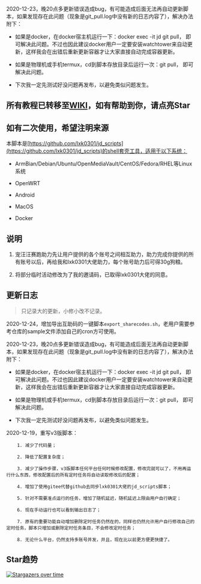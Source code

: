 2020-12-23，晚20点多更新错误造成bug，有可能造成后面无法再自动更新脚本，如果发现存在此问题（现象是git_pull.log中没有新的日志内容了），解决办法附下：

- 如果是docker，在docker宿主机运行一下：docker exec -it jd git pull， 即可解决此问题。不过也因此建议docker用户一定要安装watchtower来自动更新，这样我会在出错后重新更新容器才让大家直接自动完成容器更新。

- 如果是物理机或手机termux，cd到脚本存放目录后运行一次：git pull， 即可解决此问题。

- 下次我一定先测试好没问题再发布，以避免类似问题发生。

## 所有教程已转移至[WIKI](https://github.com/EvineDeng/jd-base/wiki)，如有帮助到你，请点亮Star

## 如有二次使用，希望注明来源

本脚本是[https://github.com/lxk0301/jd_scripts](https://github.com/lxk0301/jd_scripts)的shell套壳工具，适用于以下系统：

- ArmBian/Debian/Ubuntu/OpenMediaVault/CentOS/Fedora/RHEL等Linux系统

- OpenWRT

- Android

- MacOS

- Docker

## 说明

1. 宠汪汪赛跑助力先让用户提供的各个账号之间相互助力，助力完成你提供的所有账号以后，再给我和lxk0301大佬助力，每个账号助力后可得30g狗粮。

2. 将部分临时活动修改为了我的邀请码，已取得lxk0301大佬的同意。

## 更新日志

> 只记录大的更新，小修小改不记录。

2020-12-24，增加导出互助码的一键脚本`export_sharecodes.sh`，老用户需要参考仓库的sample文件添加自己的cron方可使用。

2020-12-23，晚20点多更新错误造成bug，有可能造成后面无法再自动更新脚本，如果发现存在此问题（现象是git_pull.log中没有新的日志内容了），解决办法附下：

- 如果是docker，在docker宿主机运行一下：docker exec -it jd git pull， 即可解决此问题。不过也因此建议docker用户一定要安装watchtower来自动更新，这样我会在出错后重新更新容器才让大家直接自动完成容器更新。

- 如果是物理机或手机termux，cd到脚本存放目录后运行一次：git pull， 即可解决此问题。

- 下次我一定先测试好没问题再发布，以避免类似问题发生。

2020-12-19，重写v3版脚本：

```
    1. 减少了代码量；

    2. 降低了配置复杂度；

    3. 减少了操作步骤，v3版脚本任何平台任何时候修改配置，修改完就可以了，不用再运行什么东西，修改配置后的所有定时任务将自动读取修改后的配置；

    4. 增加了使用gitee代替github去同步lxk0301大佬的jd_scripts脚本；

    5. 针对不需要准点运行的任务，增加了随机延迟，随机延迟上限由用户自行确定；

    6. 现在手动运行也可以看到输出日志了；

    7. 原有的重要功能自动增加删除定时任务仍然在的，同样也仍然允许用户自行修改自己的定时任务，脚本只增加或删除定时任务条目，不会修改定时任务；
    
    8. 无论什么平台，仍然支持多账号并发，并且，现在比以前更方便更快捷了。
```

## Star趋势

[![Stargazers over time](https://starchart.cc/EvineDeng/jd-base.svg)](https://starchart.cc/EvineDeng/jd-base)
